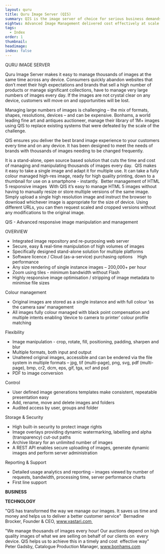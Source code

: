 ```yaml
---
layout: quru
title: Quru Image Server (QIS)
summary: QIS is the image server of choice for serious business demands
eightws: Advanced Image Management delivered cost effectively at scale.
tags:
  - Index
order: 1
thumbnail:
headimage:
index: false
---
```


QURU IMAGE SERVER  

Quru Image Server makes it easy to manage thousands of images at the same time across any device. Consumers quickly abandon websites that don’t meet their high expectations and brands that sell a high number of products or manage significant collections, have to manage very large numbers of images every day. If the images are not crystal clear on any device, customers will move on and opportunities will be lost. 

Managing large numbers of images is challenging – the mix of formats, shapes, resolutions, devices – and can be expensive. Bonhams, a world leading fine art and antiques auctioneer, manage their library of 1M+ images using QIS to replace existing systems that were defeated by the scale of the challenge. 

QIS ensures you deliver the best brand image experience to your customers every time and on any device. It has been designed to meet the needs of brands with thousands of images needing to be changed frequently.

It is a stand-alone, open source based solution that cuts the time and cost of managing and manipulating thousands of images every day. 
QIS makes it easy to take a single image and adapt it for multiple use. It can take a fully colour managed high-res image, ready for high quality printing, down to a thumbnail for use on a smartphone - instantly. 
Better management of HTML 5 responsive images 
With QIS it’s easy to manage HTML 5 images without having to manually resize or store multiple versions of the same image. 
Simply upload a single high resolution image and instruct the browser to download whichever image is appropriate for the size of device. Using different URLs, you can then request scaled and cropped versions without any modifications to the original image. 

QIS - Advanced responsive image manipulation and management 

OVERVIEW 
* Integrated image repository and re-purposing web server
* Secure, easy & real-time manipulation of high volumes of images
* Specifically designed stand-alone solution for multiple platforms
* Software licence / Cloud (as-a-service) purchasing options 
 
High performance 
* Any size rendering of single instance images – 200,000+ per hour
* Zoom using tiles - minimum bandwidth without Flash
* Highly responsive image optimisation / stripping of image metadata to minimise file sizes

Colour management
* Original images are stored as a single instance and with full colour ‘as the camera saw’ management
* All images fully colour managed with black point compensation and multiple intents enabling ‘device to camera to printer’ colour profile matching

Flexibility
* Image manipulation - crop, rotate, fill, positioning, padding, sharpen and blur
* Multiple formats, both input and output
* Unaltered original images, accessible and can be endered via the file system in multiple formats – jpg, tif (multi-page), png, svg, pdf (multi-page), bmp, cr2, dcm, eps, gif, tga, xcf and psd
* PDF to image conversion

Control
* User defined image generations templates make consistent, repeatable presentation easy
* Add, rename, move and delete images and folders
* Audited access by user, groups and folder

Storage & Security
* High built-in security to protect image rights
* Image overlays providing dynamic watermarking, labelling and alpha (transparency) cut-out paths
* Archive library for an unlimited number of images
* A REST API enables secure uploading of images, generate dynamic images and perform server administration

Reporting & Support
* Detailed usage analytics and reporting – images viewed by number of requests, bandwidth, processing time, server performance charts
* First line support


**BUSINESS**

**TECHNOLOGY**

"QIS has transformed the way we manage our images. It saves us time and money and helps us to deliver a better customer service" 
Bernadine Brocker, Founder & CEO, www.vastari.com 

"We manage thousands of images every hour! Our auctions depend on high quality images of what we are selling on behalf of our clients on 
every device. QIS helps us to achieve this in a timely and cost 
effective way" 
Peter Gadsby, Catalogue Production Manager, www.bonhams.com
